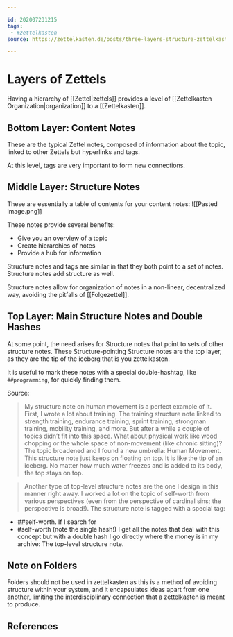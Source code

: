 ```yaml
---

id: 202007231215
tags:
 - #zettelkasten
source: https://zettelkasten.de/posts/three-layers-structure-zettelkasten/

---
```


# Layers of Zettels
Having a hierarchy of [[Zettel|zettels]] provides a level of [[Zettelkasten Organization|organization]] to a [[Zettelkasten]].

## Bottom Layer: Content Notes
These are the typical Zettel notes, composed of information about the topic, linked to other Zettels but hyperlinks and tags.

At this level, tags are very important to form new connections.

## Middle Layer: Structure Notes
These are essentially a table of contents for your content notes:
![[Pasted image.png]]

These notes provide several benefits:
- Give you an overview of a topic 
- Create hierarchies of notes
- Provide a hub for information

Structure notes and tags are similar in that they both point to a set of notes. Structure notes add structure as well.

Structure notes allow for organization of notes in a non-linear, decentralized way, avoiding the pitfalls of [[Folgezettel]].

## Top Layer: Main Structure Notes and Double Hashes
At some point, the need arises for Structure notes that point to sets of other structure notes. These Structure-pointing Structure notes are the top layer, as they are the tip of the iceberg that is you zettelkasten.

It is useful to mark these notes with a special double-hashtag, like `##programming`, for quickly finding them.

Source:
>My structure note on human movement is a perfect example of it. First, I wrote a lot about training. The training structure note linked to strength training, endurance training, sprint training, strongman training, mobility training, and more. But after a while a couple of topics didn’t fit into this space. What about physical work like wood chopping or the whole space of non-movement (like chronic sitting)? The topic broadened and I found a new umbrella: Human Movement. This structure note just keeps on floating on top. It is like the tip of an iceberg. No matter how much water freezes and is added to its body, the top stays on top.

>Another type of top-level structure notes are the one I design in this manner right away. I worked a lot on the topic of self-worth from various perspectives (even from the perspective of cardinal sins; the perspective is broad!). The structure note is tagged with a special tag:
 - ##self-worth. If I search for
 - #self-worth (note the single hash!) I get all the notes that deal with this concept but with a double hash I go directly where the money is in my archive: The top-level structure note. 

## Note on Folders
Folders should not be used in zettelkasten as this is a method of avoiding structure within your system, and it encapsulates ideas apart from one another, limiting the interdisciplinary connection that a zettelkasten is meant to produce.

## References

